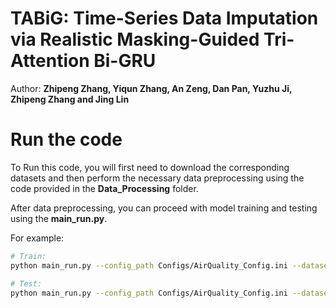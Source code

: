 # TABiG: Time-Series Data Imputation via Realistic Masking-Guided Tri-Attention Bi-GRU
Author: **Zhipeng Zhang, Yiqun Zhang, An Zeng, Dan Pan, Yuzhu Ji, Zhipeng Zhang and Jing Lin**
# Run the code
To Run this code, you will first need to download the corresponding datasets and then perform the necessary data preprocessing using the code provided in the **Data_Processing** folder.

After data preprocessing, you can proceed with model training and testing using the **main_run.py**.

For example:
```bash
# Train:
python main_run.py --config_path Configs/AirQuality_Config.ini --dataset_name Air_Quality/datasets.h5 --model_name TABiG --cuda 0

# Test:
python main_run.py --config_path Configs/AirQuality_Config.ini --dataset_name Air_Quality/datasets.h5 --model_name TABiG --test_mode --test_step 2023-06-04_T09:32:33/model_trainStep_1897_valStep_271_imputationMAE_0.1472 --cuda 0
```
